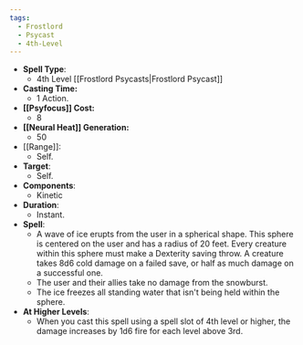 ```yaml
---
tags:
  - Frostlord
  - Psycast
  - 4th-Level
---
```

- **Spell Type**:
	- 4th Level [[Frostlord Psycasts|Frostlord Psycast]]
- **Casting Time:**
	- 1 Action.
- **[[Psyfocus]] Cost:**
	- 8
- **[[Neural Heat]] Generation:**
	- 50
- [[Range]]:
	- Self.
- **Target**:
	- Self.
- **Components**:
	- Kinetic
- **Duration**:
	- Instant.
- **Spell**:
	- A wave of ice erupts from the user in a spherical shape. This sphere is centered on the user and has a radius of 20 feet. Every creature within this sphere must make a Dexterity saving throw. A creature takes 8d6 cold damage on a failed save, or half as much damage on a successful one. 
	- The user and their allies take no damage from the snowburst.
	- The ice freezes all standing water that isn't being held within the sphere.
- **At Higher Levels**:
	- When you cast this spell using a spell slot of 4th level or higher, the damage increases by 1d6 fire for each level above 3rd.
